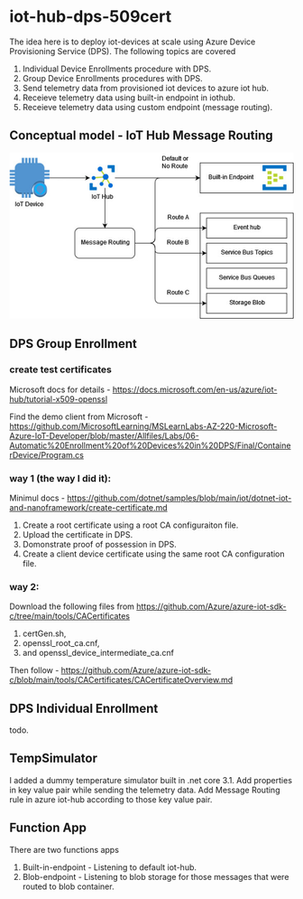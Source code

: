# iot-hub-dps-509cert
The idea here is to deploy iot-devices at scale using Azure Device Provisioning Service (DPS). The following topics are covered

1. Individual Device Enrollments procedure with DPS.
2. Group Device Enrollments procedures with DPS. 
3. Send telemetry data from provisioned iot devices to azure iot hub.
4. Receieve telemetry data using built-in endpoint in iothub.
5. Receieve telemetry data using custom endpoint (message routing). 

## Conceptual model - IoT Hub Message Routing
<img src="iot-hub.jpg" />

## DPS Group Enrollment

### create test certificates
Microsoft docs for details - https://docs.microsoft.com/en-us/azure/iot-hub/tutorial-x509-openssl

Find the demo client from Microsoft - https://github.com/MicrosoftLearning/MSLearnLabs-AZ-220-Microsoft-Azure-IoT-Developer/blob/master/Allfiles/Labs/06-Automatic%20Enrollment%20of%20Devices%20in%20DPS/Final/ContainerDevice/Program.cs

### way 1 (the way I did it):
Minimul docs - https://github.com/dotnet/samples/blob/main/iot/dotnet-iot-and-nanoframework/create-certificate.md
1. Create a root certificate using a root CA configuraiton file.
2. Upload the certificate in DPS.
3. Domonstrate proof of possession in DPS.
4. Create a client device certificate using the same root CA configuration file.

### way 2:
Download the following files from https://github.com/Azure/azure-iot-sdk-c/tree/main/tools/CACertificates
1. certGen.sh, 
2. openssl_root_ca.cnf, 
3. and openssl_device_intermediate_ca.cnf 

Then follow - https://github.com/Azure/azure-iot-sdk-c/blob/main/tools/CACertificates/CACertificateOverview.md

## DPS Individual Enrollment
todo.

## TempSimulator
I added a dummy temperature simulator built in .net core 3.1. 
Add properties in key value pair while sending the telemetry data. Add Message Routing rule in azure iot-hub according to those key value pair.


## Function App
There are two functions apps 
1. Built-in-endpoint - Listening to default iot-hub.
2. Blob-endpoint - Listening to blob storage for those messages that were routed to blob container.



